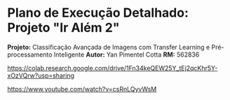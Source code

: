 # Plano de Execução Detalhado: Projeto "Ir Além 2"

**Projeto:** Classificação Avançada de Imagens com Transfer Learning e Pré-processamento Inteligente
**Autor:** Yan Pimentel Cotta
**RM:** 562836


https://colab.research.google.com/drive/1Fn34keQEW25Y_tEj2qcKhr5Y-xOzVQrw?usp=sharing

https://www.youtube.com/watch?v=csRnLQyvWsM
